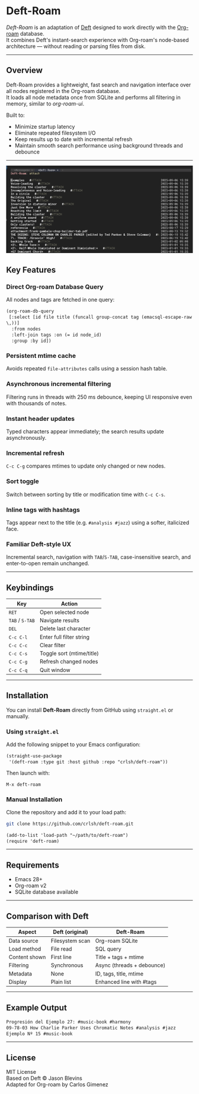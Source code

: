 # Deft-Roam

*Deft-Roam* is an adaptation of [Deft](https://github.com/jrblevin/deft) designed to work directly with the [Org-roam](https://github.com/org-roam/org-roam) database.  
It combines Deft's instant-search experience with Org-roam's node-based architecture — without reading or parsing files from disk.

---

## Overview

Deft-Roam provides a lightweight, fast search and navigation interface over all nodes registered in the Org-roam database.  
It loads all node metadata once from SQLite and performs all filtering in memory, similar to *org-roam-ui*.

Built to:
- Minimize startup latency  
- Eliminate repeated filesystem I/O  
- Keep results up to date with incremental refresh  
- Maintain smooth search performance using background threads and debounce  

---

![Deft-Roam Screenshot](screenshot.png)

##  Key Features

### Direct Org-roam Database Query
All nodes and tags are fetched in one query:
```elisp
(org-roam-db-query
 [:select [id file title (funcall group-concat tag (emacsql-escape-raw \,))]
  :from nodes
  :left-join tags :on (= id node_id)
  :group :by id])
```

### Persistent mtime cache
Avoids repeated `file-attributes` calls using a session hash table.

### Asynchronous incremental filtering
Filtering runs in threads with 250 ms debounce, keeping UI responsive even with thousands of notes.

### Instant header updates
Typed characters appear immediately; the search results update asynchronously.

### Incremental refresh
`C-c C-g` compares mtimes to update only changed or new nodes.

### Sort toggle
Switch between sorting by title or modification time with `C-c C-s`.

### Inline tags with hashtags
Tags appear next to the title (e.g. `#analysis #jazz`) using a softer, italicized face.

### Familiar Deft-style UX
Incremental search, navigation with `TAB`/`S-TAB`, case-insensitive search, and enter-to-open remain unchanged.

---

##  Keybindings

| Key           | Action                          |
|---------------|---------------------------------|
| `RET`         | Open selected node              |
| `TAB` / `S-TAB` | Navigate results              |
| `DEL`         | Delete last character           |
| `C-c C-l`     | Enter full filter string        |
| `C-c C-c`     | Clear filter                    |
| `C-c C-s`     | Toggle sort (mtime/title)       |
| `C-c C-g`     | Refresh changed nodes           |
| `C-c C-q`     | Quit window                     |

---

##  Installation

You can install **Deft-Roam** directly from GitHub using `straight.el` or manually.

### Using `straight.el`

Add the following snippet to your Emacs configuration:

```elisp
(straight-use-package
 '(deft-roam :type git :host github :repo "crlsh/deft-roam"))
```

Then launch with:

```elisp
M-x deft-roam
```

### Manual Installation

Clone the repository and add it to your load path:

```bash
git clone https://github.com/crlsh/deft-roam.git
```

```elisp
(add-to-list 'load-path "~/path/to/deft-roam")
(require 'deft-roam)
```

---

##  Requirements

- Emacs 28+
- Org-roam v2
- SQLite database available

---

## Comparison with Deft

| Aspect         | Deft (original)        | Deft-Roam                      |
|----------------|------------------------|--------------------------------|
| Data source    | Filesystem scan        | Org-roam SQLite                |
| Load method    | File read              | SQL query                      |
| Content shown  | First line             | Title + tags + mtime           |
| Filtering      | Synchronous            | Async (threads + debounce)     |
| Metadata       | None                   | ID, tags, title, mtime         |
| Display        | Plain list             | Enhanced line with #tags       |

---

##  Example Output

```
Progresión del Ejemplo 27: #music-book #harmony
09-78-03 How Charlie Parker Uses Chromatic Notes #analysis #jazz
Ejemplo Nº 15 #music-book
```

---

##  License

MIT License  
Based on Deft © Jason Blevins  
Adapted for Org-roam by Carlos Gimenez
